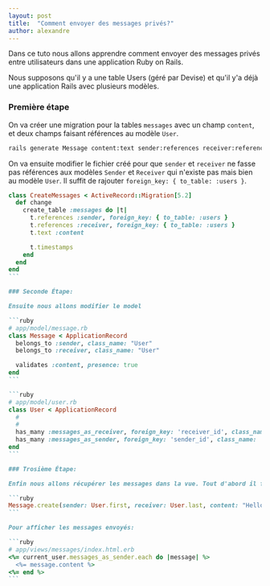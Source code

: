 ```yaml
---
layout: post
title:  "Comment envoyer des messages privés?"
author: alexandre
---
```


Dans ce tuto nous allons apprendre comment envoyer des messages privés entre utilisateurs dans une application Ruby on Rails.

Nous supposons qu'il y a une table Users (géré par Devise) et qu'il y'a déjà une application Rails avec plusieurs modèles.

### Première étape

On va créer une migration pour la tables `messages` avec un champ `content`, et deux champs faisant références au modèle `User`.

```sh  
rails generate Message content:text sender:references receiver:references
```

On va ensuite modifier le fichier créé pour que `sender` et `receiver` ne fasse pas références aux modèles `Sender` et `Receiver` qui n'existe pas mais bien au modèle `User`. Il suffit de rajouter `foreign_key: { to_table: :users }`.

````ruby
class CreateMessages < ActiveRecord::Migration[5.2]
  def change
    create_table :messages do |t|
      t.references :sender, foreign_key: { to_table: :users }
      t.references :receiver, foreign_key: { to_table: :users }
      t.text :content

      t.timestamps
    end
  end
end
```

### Seconde Étape: 

Ensuite nous allons modifier le model

```ruby
# app/model/message.rb
class Message < ApplicationRecord
  belongs_to :sender, class_name: "User"
  belongs_to :receiver, class_name: "User"

  validates :content, presence: true
end
```

```ruby
# app/model/user.rb
class User < ApplicationRecord
  #
  #
  has_many :messages_as_receiver, foreign_key: 'receiver_id', class_name: 'Message'
  has_many :messages_as_sender, foreign_key: 'sender_id', class_name: 'Message'
end
```

### Trosième Étape: 

Enfin nous allons récupérer les messages dans la vue. Tout d'abord il faut en créer un dans la console (ou encore mieux dans vos seed)

```ruby
Message.create(sender: User.first, receiver: User.last, content: "Hello World!")
```

Pour afficher les messages envoyés:

```ruby
# app/views/messages/index.html.erb
<%= current_user.messages_as_sender.each do |message| %>
  <%= message.content %>
<%= end %>
```
